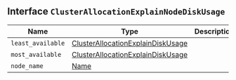 ## Interface `ClusterAllocationExplainNodeDiskUsage`

| Name | Type | Description |
| - | - | - |
| `least_available` | [ClusterAllocationExplainDiskUsage](./ClusterAllocationExplainDiskUsage.md) | &nbsp; |
| `most_available` | [ClusterAllocationExplainDiskUsage](./ClusterAllocationExplainDiskUsage.md) | &nbsp; |
| `node_name` | [Name](./Name.md) | &nbsp; |
